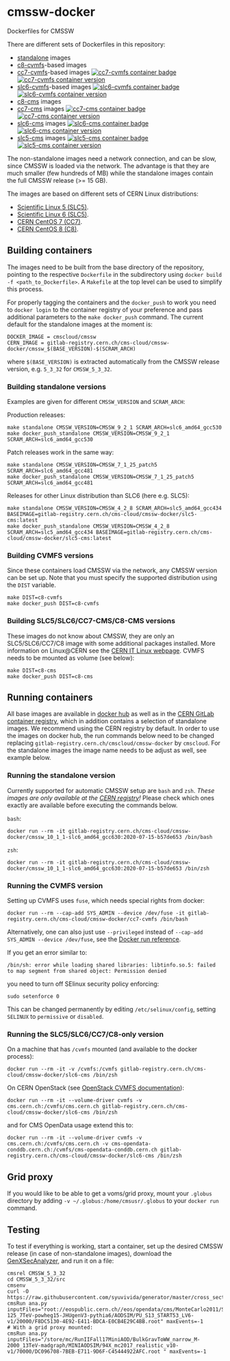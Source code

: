 # cmssw-docker

Dockerfiles for CMSSW

There are different sets of Dockerfiles in this repository:

- [standalone](standalone) images
- [c8-cvmfs](c8-cvmfs)-based images
- [cc7-cvmfs](cc7-cvmfs)-based images [![cc7-cvmfs container badge](https://images.microbadger.com/badges/image/cmscloud/cc7-cmssw-cvmfs.svg)](https://microbadger.com/images/cmscloud/cc7-cvmfs) [![cc7-cvmfs container version](https://images.microbadger.com/badges/version/cmscloud/cc7-cvmfs.svg)](https://microbadger.com/images/cmscloud/cc7-cvmfs)
- [slc6-cvmfs](slc6-cvmfs)-based images [![slc6-cvmfs container badge](https://images.microbadger.com/badges/image/cmscloud/slc6-cvmfs.svg)](https://microbadger.com/images/cmscloud/slc6-cvmfs) [![slc6-cvmfs container version](https://images.microbadger.com/badges/version/cmscloud/slc6-cvmfs.svg)](https://microbadger.com/images/cmscloud/slc6-cvmfs)
- [c8-cms](c8-cms) images
- [cc7-cms](cc7-cms) images [![cc7-cms container badge](https://images.microbadger.com/badges/image/cmscloud/cc7-cms.svg)](https://microbadger.com/images/cmscloud/cc7-cms) [![cc7-cms container version](https://images.microbadger.com/badges/version/cmscloud/cc7-cms.svg)](https://microbadger.com/images/cmscloud/cc7-cms)
- [slc6-cms](slc6-cms) images [![slc6-cms container badge](https://images.microbadger.com/badges/image/cmscloud/slc6-cms.svg)](https://microbadger.com/images/cmscloud/slc6-cms) [![slc6-cms container version](https://images.microbadger.com/badges/version/cmscloud/slc6-cms.svg)](https://microbadger.com/images/cmscloud/slc6-cms)
- [slc5-cms](slc5-cms) images [![slc5-cms container badge](https://images.microbadger.com/badges/image/cmscloud/slc5-cms.svg)](https://microbadger.com/images/cmscloud/slc5-cms) [![slc5-cms container version](https://images.microbadger.com/badges/version/cmscloud/slc5-cms.svg)](https://microbadger.com/images/cmscloud/slc5-cms)

The non-standalone images need a network connection, and can be slow, since CMSSW is loaded via the network. The advantage is that they are much smaller (few hundreds of MB) while the standalone images contain the full CMSSW release (>= 15 GB).

The images are based on different sets of CERN Linux distributions:

- [Scientific Linux 5 (SLC5)](http://linux.web.cern.ch/linux/scientific5/).
- [Scientific Linux 6 (SLC5)](http://linux.web.cern.ch/linux/scientific6/).
- [CERN CentOS 7 (CC7)](http://linux.web.cern.ch/linux/centos7/).
- [CERN CentOS 8 (C8)](https://linux.web.cern.ch/centos8/).

## Building containers

The images need to be built from the base directory of the repository, pointing to the respective `Dockerfile` in the subdirectory using `docker build -f <path_to_Dockerfile>`. A `Makefile` at the top level can be used to simplify this process.

For properly tagging the containers and the `docker_push` to work you need to `docker login` to the container registry of your preference and pass additional parameters to the `make docker_push` command. The current default for the standalone images at the moment is:

```shell
DOCKER_IMAGE = cmscloud/cmssw
CERN_IMAGE = gitlab-registry.cern.ch/cms-cloud/cmssw-docker/cmssw_$(BASE_VERSION)-$(SCRAM_ARCH)
```

where `$(BASE_VERSION)` is extracted automatically from the CMSSW release version, e.g. `5_3_32` for `CMSSW_5_3_32`.

### Building standalone versions

Examples are given for different `CMSSW_VERSION` and `SCRAM_ARCH`:

Production releases:

```shell
make standalone CMSSW_VERSION=CMSSW_9_2_1 SCRAM_ARCH=slc6_amd64_gcc530
make docker_push_standalone CMSSW_VERSION=CMSSW_9_2_1 SCRAM_ARCH=slc6_amd64_gcc530
```

Patch releases work in the same way:

```shell
make standalone CMSSW_VERSION=CMSSW_7_1_25_patch5 SCRAM_ARCH=slc6_amd64_gcc481
make docker_push_standalone CMSSW_VERSION=CMSSW_7_1_25_patch5 SCRAM_ARCH=slc6_amd64_gcc481
```

Releases for other Linux distribution than SLC6 (here e.g. SLC5):

```shell
make standalone CMSSW_VERSION=CMSSW_4_2_8 SCRAM_ARCH=slc5_amd64_gcc434 BASEIMAGE=gitlab-registry.cern.ch/cms-cloud/cmssw-docker/slc5-cms:latest
make docker_push_standalone CMSSW_VERSION=CMSSW_4_2_8 SCRAM_ARCH=slc5_amd64_gcc434 BASEIMAGE=gitlab-registry.cern.ch/cms-cloud/cmssw-docker/slc5-cms:latest
```

### Building CVMFS versions

Since these containers load CMSSW via the network, any CMSSW version can be set up.
Note that you must specify the supported distribution using the `DIST` variable.

```shell
make DIST=c8-cvmfs
make docker_push DIST=c8-cvmfs
```

### Building SLC5/SLC6/CC7-CMS/C8-CMS versions

These images do not know about CMSSW, they are only an SLC5/SLC6/CC7/C8 image with some additional packages installed. More information on Linux@CERN see the [CERN IT Linux webpage](http://linuxsoft.cern.ch/). CVMFS needs to be mounted as volume (see below):

```shell
make DIST=c8-cms
make docker_push DIST=c8-cms
```

## Running containers

All base images are available in [docker hub](http://hub.docker.com/r/cmscloud/) as well as in the [CERN GitLab container registry](https://gitlab.cern.ch/cms-cloud/cmssw-docker/container_registry), which in addition contains a selection of standalone images. We recommend using the CERN registry by default. In order to use the images on docker hub, the run commands below need to be changed replacing `gitlab-registry.cern.ch/cmscloud/cmssw-docker` by `cmscloud`. For the standalone images the image name needs to be adjust as well, see example below.

### Running the standalone version

Currently supported for automatic CMSSW setup are `bash` and `zsh`. _These images are only available at the [CERN registry](https://gitlab.cern.ch/cms-cloud/cmssw-docker/container_registry/eyJuYW1lIjoiY21zLWNsb3VkL2Ntc3N3LWRvY2tlci9jbXNzdyIsInRhZ3NfcGF0aCI6Ii9jbXMtY2xvdWQvY21zc3ctZG9ja2VyL3JlZ2lzdHJ5L3JlcG9zaXRvcnkvNzE0OC90YWdzP2Zvcm1hdD1qc29uIiwiaWQiOjcxNDh9)!_ Please check which ones exactly are available before executing the commands below.

`bash`:

```shell
docker run --rm -it gitlab-registry.cern.ch/cms-cloud/cmssw-docker/cmssw_10_1_1-slc6_amd64_gcc630:2020-07-15-b57de653 /bin/bash
```

`zsh`:

```shell
docker run --rm -it gitlab-registry.cern.ch/cms-cloud/cmssw-docker/cmssw_10_1_1-slc6_amd64_gcc630:2020-07-15-b57de653 /bin/zsh
```

### Running the CVMFS version

Setting up CVMFS uses `fuse`, which needs special rights from docker:

```shell
docker run --rm --cap-add SYS_ADMIN --device /dev/fuse -it gitlab-registry.cern.ch/cms-cloud/cmssw-docker/cc7-cvmfs /bin/bash
```

Alternatively, one can also just use `--privileged` instead of `--cap-add SYS_ADMIN --device /dev/fuse`, see the [Docker run reference](https://docs.docker.com/engine/reference/run/#runtime-privilege-and-linux-capabilities).

If you get an error similar to:

```shell
/bin/sh: error while loading shared libraries: libtinfo.so.5: failed to map segment from shared object: Permission denied
```

you need to turn off SElinux security policy enforcing:

```shell
sudo setenforce 0
```

This can be changed permanently by editing `/etc/selinux/config`, setting `SELINUX` to `permissive` or `disabled`.

### Running the SLC5/SLC6/CC7/C8-only version

On a machine that has `/cvmfs` mounted (and available to the docker process):

```shell
docker run --rm -it -v /cvmfs:/cvmfs gitlab-registry.cern.ch/cms-cloud/cmssw-docker/slc6-cms /bin/zsh
```

On CERN OpenStack (see [OpenStack CVMFS documentation](http://clouddocs.web.cern.ch/clouddocs/containers/tutorials/cvmfs.html)):

```shell
docker run --rm -it --volume-driver cvmfs -v cms.cern.ch:/cvmfs/cms.cern.ch gitlab-registry.cern.ch/cms-cloud/cmssw-docker/slc6-cms /bin/zsh
```

and for CMS OpenData usage extend this to:

```shell
docker run --rm -it --volume-driver cvmfs -v cms.cern.ch:/cvmfs/cms.cern.ch -v cms-opendata-conddb.cern.ch:/cvmfs/cms-opendata-conddb.cern.ch gitlab-registry.cern.ch/cms-cloud/cmssw-docker/slc6-cms /bin/zsh
```

## Grid proxy

If you would like to be able to get a voms/grid proxy, mount your `.globus` directory by adding `-v ~/.globus:/home/cmsusr/.globus` to your `docker run` command.

## Testing

To test if everything is working, start a container, set up the desired CMSSW release (in case of non-standalone images), download the [GenXSecAnalyzer](https://twiki.cern.ch/twiki/bin/viewauth/CMS/HowToGenXSecAnalyzer#Running_the_GenXSecAnalyzer_on_a), and run it on a file:

```shell
cmsrel CMSSW_5_3_32
cd CMSSW_5_3_32/src
cmsenv
curl -O https://raw.githubusercontent.com/syuvivida/generator/master/cross_section/runJob/ana.py
cmsRun ana.py inputFiles="root://eospublic.cern.ch//eos/opendata/cms/MonteCarlo2011/Summer11LegDR/SMHiggsToZZTo4L_M-125_7TeV-powheg15-JHUgenV3-pythia6/AODSIM/PU_S13_START53_LV6-v1/20000/F8DC5130-4E92-E411-BDCA-E0CB4E29C4BB.root" maxEvents=-1
# With a grid proxy mounted:
cmsRun ana.py inputFiles="/store/mc/RunIIFall17MiniAOD/BulkGravToWW_narrow_M-2000_13TeV-madgraph/MINIAODSIM/94X_mc2017_realistic_v10-v1/70000/DC096708-7BEB-E711-9D6F-C45444922AFC.root " maxEvents=-1
```
